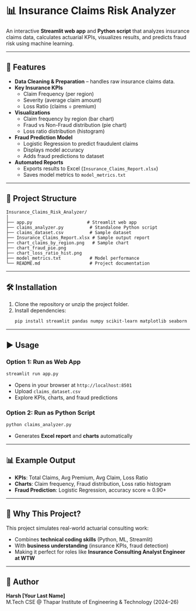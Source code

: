 # 📊 Insurance Claims Risk Analyzer

An interactive **Streamlit web app** and **Python script** that analyzes insurance claims data, calculates actuarial KPIs, visualizes results, and predicts fraud risk using machine learning.

---

## 🚀 Features
- **Data Cleaning & Preparation** – handles raw insurance claims data.  
- **Key Insurance KPIs**  
  - Claim Frequency (per region)  
  - Severity (average claim amount)  
  - Loss Ratio (claims ÷ premium)  
- **Visualizations**  
  - Claim frequency by region (bar chart)  
  - Fraud vs Non-Fraud distribution (pie chart)  
  - Loss ratio distribution (histogram)  
- **Fraud Prediction Model**  
  - Logistic Regression to predict fraudulent claims  
  - Displays model accuracy  
  - Adds fraud predictions to dataset  
- **Automated Reports**  
  - Exports results to Excel (`Insurance_Claims_Report.xlsx`)  
  - Saves model metrics to `model_metrics.txt`

---

## 📂 Project Structure
```
Insurance_Claims_Risk_Analyzer/
│
├── app.py                     # Streamlit web app
├── claims_analyzer.py          # Standalone Python script
├── claims_dataset.csv          # Sample dataset
├── Insurance_Claims_Report.xlsx # Sample output report
├── chart_claims_by_region.png   # Sample chart
├── chart_fraud_pie.png
├── chart_loss_ratio_hist.png
├── model_metrics.txt           # Model performance
└── README.md                   # Project documentation
```

---

## 🛠️ Installation
1. Clone the repository or unzip the project folder.
2. Install dependencies:
   ```bash
   pip install streamlit pandas numpy scikit-learn matplotlib seaborn openpyxl
   ```

---

## ▶️ Usage

### Option 1: Run as Web App
```bash
streamlit run app.py
```
- Opens in your browser at `http://localhost:8501`  
- Upload `claims_dataset.csv`  
- Explore KPIs, charts, and fraud predictions  

### Option 2: Run as Python Script
```bash
python claims_analyzer.py
```
- Generates **Excel report** and **charts** automatically  

---

## 📊 Example Output
- **KPIs**: Total Claims, Avg Premium, Avg Claim, Loss Ratio  
- **Charts**: Claim frequency, Fraud distribution, Loss ratio histogram  
- **Fraud Prediction**: Logistic Regression, accuracy score ≈ 0.90+  

---

## 🎯 Why This Project?
This project simulates real-world actuarial consulting work:
- Combines **technical coding skills** (Python, ML, Streamlit)  
- With **business understanding** (insurance KPIs, fraud detection)  
- Making it perfect for roles like **Insurance Consulting Analyst Engineer at WTW**  

---

## 👤 Author
**Harsh [Your Last Name]**  
M.Tech CSE @ Thapar Institute of Engineering & Technology (2024–26)  

